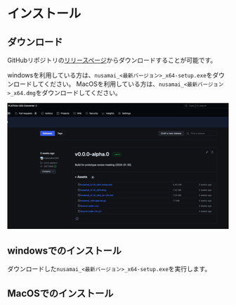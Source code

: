 # インストール

## ダウンロード

GitHubリポジトリの[リリースページ](https://github.com/MIERUNE/PLATEAU-GIS-Converter/releases)からダウンロードすることが可能です。

windowsを利用している方は、`nusamai_<最新バージョン>_x64-setup.exe`をダウンロードしてください。
MacOSを利用している方は、`nusamai_<最新バージョン>_x64.dmg`をダウンロードしてください。

![alt text](../resources/image-1.png)

## windowsでのインストール

ダウンロードした`nusamai_<最新バージョン>_x64-setup.exe`を実行します。



## MacOSでのインストール
